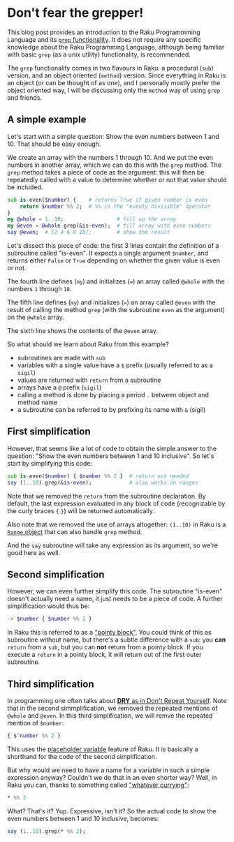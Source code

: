 # Don't fear the grepper!

This blog post provides an introduction to the Raku Programmming Language and its [`grep` functionality](https://docs.raku.org/routine/grep#(List)\_routine_grep).  It does not require any specific knowledge about the Raku Programming Language, although being familiar with basic `grep` (as a unix utility) functionality, is recommended.

The `grep` functionality comes in two flavours in Raku: a procedural (`sub`) version, and an object oriented (`method`) version.  Since everything in Raku is an object (or can be thought of as one), and I personally mostly prefer the object oriented way, I will be discussing only the `method` way of using `grep` and friends.

## A simple example

Let's start with a simple question: Show the even numbers between 1 and 10.  That should be easy enough.

We create an array with the numbers 1 through 10.  And we put the even numbers in another array, which we can do this with the `grep` method.  The `grep` method takes a piece of code as the argument: this will then be repeatedly called with a value to determine whether or not that value should be included.
```raku
sub is-even($number) {    # returns True if given number is even
    return $number %% 2;  # %% is the "evenly divisible" operator
}
my @whole = 1..10;                 # fill up the array
my @even = @whole.grep(&is-even);  # fill array with even numbers
say @even;  # [2 4 6 8 10];        # show the result
```
Let's dissect this piece of code: the first 3 lines contain the definition of a subroutine called "is-even".  It expects a single argument `$number`, and returns either `False` or `True` depending on whether the given value is even or not.

The fourth line defines (`my`) and initializes (`=`) an array called `@whole` with the numbers `1` through `10`.

The fifth line defines (`my`) and initializes (`=`) an array called `@even` with the result of calling the method `grep` (with the subroutine `even` as the argument) on the `@whole` array.

The sixth line shows the contents of the `@even` array.

So what should we learn about Raku from this example?

- subroutines are made with `sub`
- variables with a single value have a `$` prefix (usually referred to as a `sigil`)
- values are returned with `return` from a subroutine
- arrays have a `@` prefix (`sigil`)
- calling a method is done by placing a period `.` between object and method name
- a subroutine can be referred to by prefixing its name with `&` (sigil)

## First simplification

However, that seems like a lot of code to obtain the simple answer to the question: "Show the even numbers between 1 and 10 inclusive".  So let's start by simplifying this code:
```raku
sub is-even($number) { $number %% 2 }  # return not needed
say (1..10).grep(&is-even);            # also works on ranges
```
Note that we removed the `return` from the subroutine declaration.  By default, the last expression evaluated in any block of code (recognizable by the curly braces `{` `}`) will be returned automatically.

Also note that we removed the use of arrays altogether: `(1..10)` in Raku is a [`Range` object](https://docs.raku.org/type/Range) that can also handle `grep` method.

And the `say` subroutine will take any expression as its argument, so we're good here as well.

## Second simplification

However, we can even further simplify this code.  The subroutine "is-even" doesn't actually need a name, it just needs to be a piece of code.  A further simplification would thus be:
```raku
-> $number { $number %% 2 }
```
In Raku this is referred to as a ["pointy block"](https://docs.raku.org/language/functions#index-entry-pointy_blocks).  You could think of this as subroutine without name, but there's a subtle difference with a `sub`: you **can** `return` from a `sub`, but you can **not** return from a pointy block.  If you execute a `return` in a pointy block, it will return out of the first outer subroutine.

## Third simplification

In programming one often talks about [**DRY** as in Don't Repeat Yourself](https://en.wikipedia.org/wiki/Don%27t_repeat_yourself).  Note that in the second simmplification, we removed the repeated mentions of `@whole` and `@even`.  In this third simplification, we will remve the repeated mention of `$number`:
```raku
{ $^number %% 2 }
```
This uses the [placeholder variable](https://docs.raku.org/language/variables#The_^_twigil) feature of Raku.  It is basically a shorthand for the code of the second simplification.

But why would we need to have a name for a variable in such a simple expression anyway?  Couldn't we do that in an even shorter way?  Well, in Raku you can, thanks to something called ["whatever currying"](https://docs.raku.org/type/Whatever#index-entry-Whatever-currying):
```raku
* %% 2
```
What?  That's it?  Yup.  Expressive, isn't it?  So the actual code to show the even numbers between 1 and 10 inclusive, becomes:
```raku
say (1..10).grep(* %% 2);
```
